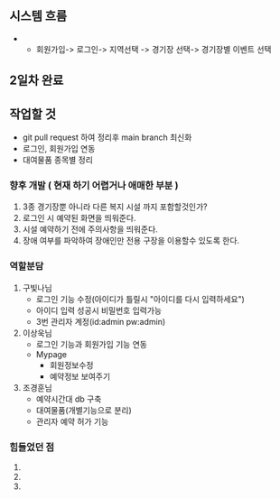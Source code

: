 ##  시스템 흐름
- - 회원가입-> 로그인-> 지역선택 -> 경기장 선택-> 경기장별 이벤트 선택

## 2일차 완료

## 작업할 것
- git pull request 하여 정리후 main branch 최신화
- 로그인, 회원가입 연동
- 대여물품 종목별 정리

### 향후 개발 ( 현재 하기 어렵거나 애매한 부분 )
1. 3종 경기장뿐 아니라 다른 복지 시설 까지 포함할것인가?
2. 로그인 시 예약된 화면을 띄워준다.
3. 시설 예약하기 전에 주의사항을 띄워준다.
4. 장애 여부를 파악하여 장애인만 전용 구장을 이용할수 있도록 한다.


### 역할분담
1. 구빛나님
   - 로그인 기능 수정(아이디가 틀릴시 "아이디를 다시 입력하세요")
   - 아이디 입력 성공시 비밀번호 입력가능
   - 3번 관리자 계정(id:admin pw:admin)
2. 이상욱님
    - 로그인 기능과 회원가입 기능 연동
    - Mypage
      - 회원정보수정
      - 예약정보 보여주기
3. 조경훈님
      - 예약시간대 db 구축
      - 대여물품(개별기능으로 분리)
      - 관리자 예약 허가 기능



### 힘들었던 점
1.
2.
3.